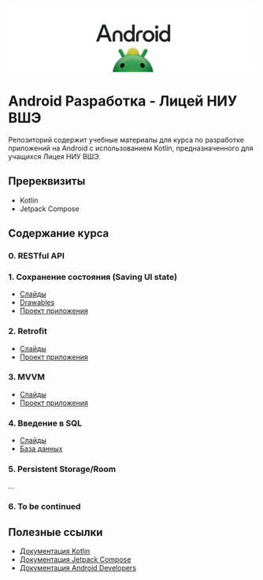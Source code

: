 <div align="center"> <img src="files/images/header.png"> </div>


# Android Разработка - Лицей НИУ ВШЭ
Репозиторий содержит учебные материалы для курса по разработке приложений на Android с использованием Kotlin, предназначенного для учащихся Лицея НИУ ВШЭ.

## Пререквизиты
- Kotlin
- Jetpack Compose

## Содержание курса

### 0. RESTful API

### 1. Сохранение состояния (Saving UI state)
- [Слайды](https://github.com/adamxrvn/hse-lyceum-android-course/blob/1ef0386fd944daef308ce502907a134389757ed5/%D0%A1%D0%BE%D1%85%D1%80%D0%B0%D0%BD%D0%B5%D0%BD%D0%B8%D0%B5%20%D1%81%D0%BE%D1%81%D1%82%D0%BE%D1%8F%D0%BD%D0%B8%D1%8F%20-%2001%20/01-Save-UI-state.pdf)
- [Drawables](https://github.com/adamxrvn/hse-lyceum-android-course/tree/1ef0386fd944daef308ce502907a134389757ed5/%D0%A1%D0%BE%D1%85%D1%80%D0%B0%D0%BD%D0%B5%D0%BD%D0%B8%D0%B5%20%D1%81%D0%BE%D1%81%D1%82%D0%BE%D1%8F%D0%BD%D0%B8%D1%8F%20-%2001%20/drawable)
- [Проект приложения](https://github.com/adamxrvn/hse-lyceum-android-course/tree/1ef0386fd944daef308ce502907a134389757ed5/%D0%A1%D0%BE%D1%85%D1%80%D0%B0%D0%BD%D0%B5%D0%BD%D0%B8%D0%B5%20%D1%81%D0%BE%D1%81%D1%82%D0%BE%D1%8F%D0%BD%D0%B8%D1%8F%20-%2001%20/Android%20App)

### 2. Retrofit
- [Слайды](https://github.com/adamxrvn/hse-lyceum-android-course/blob/fb6ef1ef4fec2804c716733b614c763e46b76fc5/02%20-%20Retrofit/Retrofit%20-%2002.pdf)
- [Проект приложения](https://github.com/adamxrvn/hse-lyceum-android-course/tree/99b487c362896580dd7ca4209c11dc3cde203622/02%20-%20Retrofit/app)

### 3. MVVM
- [Слайды](#)
- [Проект приложения](#)


### 4. Введение в SQL
- [Слайды](https://github.com/adamxrvn/hse-lyceum-android-course/blob/3f1366290c4ae9738c5f2a3cbcaaab90e60d930a/04%20-%20SQL/04%20-%20SQL.pdf)
- [База данных](https://github.com/adamxrvn/hse-lyceum-android-course/blob/0a9c273e73f02a293685ff6ede52b09e8de131dc/04%20-%20SQL/bank.db)

### 5. Persistent Storage/Room
*...*

### 6. To be continued

## Полезные ссылки
- [Документация Kotlin](https://kotlinlang.org/docs/home.html)
- [Документация Jetpack Compose](https://developer.android.com/jetpack/compose/documentation)
- [Документация Android Developers](https://developer.android.com/docs)
